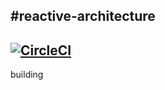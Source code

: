 #reactive-architecture
------------------------------------------------------
[![CircleCI](https://circleci.com/gh/emmanuelneri/blueprint-microservices/tree/master.svg?style=svg)](https://circleci.com/gh/emmanuelneri/blueprint-microservices/tree/master)
------------------------------------------------------


building 
